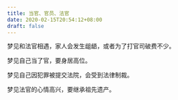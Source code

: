 ```yaml
---
title: 当官、官员、法官
date: 2020-02-15T20:54:12+08:00
draft: false
---
```


梦见和法官相遇，家人会发生龃龉，或者为了打官司破费不少。<br>


梦见自己当了官，要身居高位。<br>


梦见自己因犯罪被提交法院，会受到法律制裁。<br>


梦见法官的心情高兴，要继承祖先遗产。<br>
